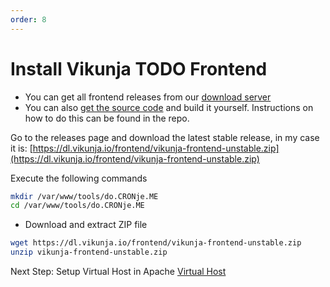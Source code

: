 ```yaml
---
order: 8
---
```

# Install Vikunja TODO Frontend

- You can get all frontend releases from our [download server](https://dl.vikunja.io/frontend)
- You can also [get the source code](http://code.vikunja.io/frontend) and build it yourself. Instructions on how to do this can be found in the repo.
 
Go to the releases page and download the latest stable release, in my case it is: [https://dl.vikunja.io/frontend/vikunja-frontend-unstable.zip](https://dl.vikunja.io/frontend/vikunja-frontend-unstable.zip)

Execute the following commands 

```sh
mkdir /var/www/tools/do.CRONje.ME
cd /var/www/tools/do.CRONje.ME
```

- Download and extract ZIP file

```sh
wget https://dl.vikunja.io/frontend/vikunja-frontend-unstable.zip
unzip vikunja-frontend-unstable.zip
```

Next Step: Setup Virtual Host in Apache [Virtual Host](vikunjaVhost.md)
